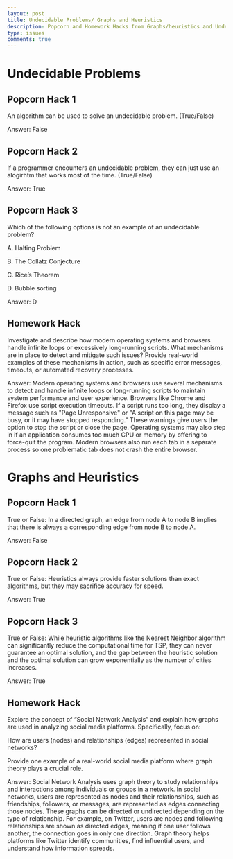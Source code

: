 ```yaml
---
layout: post  
title: Undecidable Problems/ Graphs and Heuristics 
description: Popcorn and Homework Hacks from Graphs/heuristics and Undecidable Problems Lesson
type: issues  
comments: true  
---
```


# Undecidable Problems

## Popcorn Hack 1 

An algorithm can be used to solve an undecidable problem. (True/False)

Answer: False

## Popcorn Hack 2

If a programmer encounters an undecidable problem, they can just use an alogirhtm that works most of the time. (True/False)

Answer: True

## Popcorn Hack 3

Which of the following options is not an example of an undecidable problem?

A. Halting Problem

B. The Collatz Conjecture

C. Rice’s Theorem

D. Bubble sorting

Answer: D

## Homework Hack 

Investigate and describe how modern operating systems and browsers handle infinite loops or excessively long-running scripts. What mechanisms are in place to detect and mitigate such issues? Provide real-world examples of these mechanisms in action, such as specific error messages, timeouts, or automated recovery processes. 

Answer: Modern operating systems and browsers use several mechanisms to detect and handle infinite loops or long-running scripts to maintain system performance and user experience. Browsers like Chrome and Firefox use script execution timeouts. If a script runs too long, they display a message such as "Page Unresponsive" or "A script on this page may be busy, or it may have stopped responding." These warnings give users the option to stop the script or close the page. Operating systems may also step in if an application consumes too much CPU or memory by offering to force-quit the program. Modern browsers also run each tab in a separate process so one problematic tab does not crash the entire browser.

# Graphs and Heuristics

## Popcorn Hack 1

True or False: In a directed graph, an edge from node A to node B implies that there is always a corresponding edge from node B to node A.

Answer: False

## Popcorn Hack 2

True or False: Heuristics always provide faster solutions than exact algorithms, but they may sacrifice accuracy for speed.

Answer: True

## Popcorn Hack 3

True or False: While heuristic algorithms like the Nearest Neighbor algorithm can significantly reduce the computational time for TSP, they can never guarantee an optimal solution, and the gap between the heuristic solution and the optimal solution can grow exponentially as the number of cities increases.

Answer: True

## Homework Hack 

Explore the concept of “Social Network Analysis” and explain how graphs are used in analyzing social media platforms. Specifically, focus on:

How are users (nodes) and relationships (edges) represented in social networks?

Provide one example of a real-world social media platform where graph theory plays a crucial role.

Answer: Social Network Analysis uses graph theory to study relationships and interactions among individuals or groups in a network. In social networks, users are represented as nodes and their relationships, such as friendships, followers, or messages, are represented as edges connecting those nodes. These graphs can be directed or undirected depending on the type of relationship. For example, on Twitter, users are nodes and following relationships are shown as directed edges, meaning if one user follows another, the connection goes in only one direction. Graph theory helps platforms like Twitter identify communities, find influential users, and understand how information spreads.